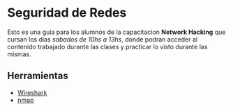 # Seguridad de Redes

Esto es una guia para los alumnos de la capacitacion __Network Hacking__ que cursan los dias _sabados de 10hs a 13hs_, donde podran acceder al contenido trabajado durante las clases y practicar lo visto durante las mismas.

## Herramientas

* [Wireshark](https://www.wireshark.org/download.html)
* [nmap](https://nmap.org/download.html)
